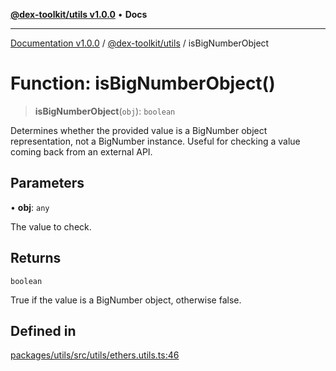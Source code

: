 [**@dex-toolkit/utils v1.0.0**](../README.md) • **Docs**

***

[Documentation v1.0.0](../../../packages.md) / [@dex-toolkit/utils](../README.md) / isBigNumberObject

# Function: isBigNumberObject()

> **isBigNumberObject**(`obj`): `boolean`

Determines whether the provided value is a BigNumber object representation, not a BigNumber instance.
Useful for checking a value coming back from an external API.

## Parameters

• **obj**: `any`

The value to check.

## Returns

`boolean`

True if the value is a BigNumber object, otherwise false.

## Defined in

[packages/utils/src/utils/ethers.utils.ts:46](https://github.com/niZmosis/dex-toolkit/blob/3d8b41b44787b30fbea5de3ab4737662ffb61bc8/packages/utils/src/utils/ethers.utils.ts#L46)
